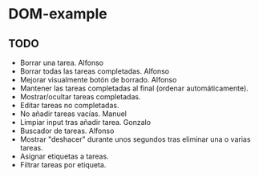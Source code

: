 # DOM-example

## TODO
* Borrar una tarea. Alfonso 
* Borrar todas las tareas completadas. Alfonso
* Mejorar visualmente botón de borrado. Alfonso
* Mantener las tareas completadas al final (ordenar automáticamente).
* Mostrar/ocultar tareas completadas.
* Editar tareas no completadas.
* No añadir tareas vacías. Manuel
* Limpiar input tras añadir tarea. Gonzalo
* Buscador de tareas. Alfonso
* Mostrar "deshacer" durante unos segundos tras eliminar una o varias tareas.
* Asignar etiquetas a tareas.
* Filtrar tareas por etiqueta.

